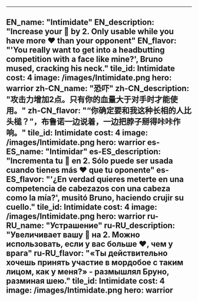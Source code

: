 ---

EN_name: "Intimidate"
EN_description: "Increase your 🔸 by 2.  Only usable while you have more ❤️ than your opponent"
EN_flavor: "'You really want to get into a headbutting competition with a face like mine?', Bruno mused, cracking his neck."
tile_id: Intimidate
cost: 4
image: /images/Intimidate.png
hero: warrior
zh-CN_name: "恐吓"
zh-CN_description: "攻击力增加2点。只有你的血量大于对手时才能使用。"
zh-CN_flavor: "“你确定要和我这种长相的人比头槌？”，布鲁诺一边说着，一边把脖子掰得咔咔作响。"
tile_id: Intimidate
cost: 4
image: /images/Intimidate.png
hero: warrior
es-ES_name: "Intimidar"
es-ES_description: "Incrementa tu 🔸 en 2. Sólo puede ser usada cuando tienes más ❤️ que tu oponente"
es-ES_flavor: "'¿En verdad quieres meterte en una competencia de cabezazos con una cabeza como la mía?', musitó Bruno, haciendo crujir su cuello."
tile_id: Intimidate
cost: 4
image: /images/Intimidate.png
hero: warrior
ru-RU_name: "Устрашение"
ru-RU_description: "Увеличивает вашу 🔸 на 2. Можно использовать, если у вас больше ❤️, чем у врага"
ru-RU_flavor: "«Ты действительно хочешь принять участие в мордобое с таким лицом, как у меня?» - размышлял Бруно, разминая шею."
tile_id: Intimidate
cost: 4
image: /images/Intimidate.png
hero: warrior
---